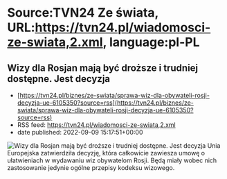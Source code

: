 # Source:TVN24 Ze świata, URL:https://tvn24.pl/wiadomosci-ze-swiata,2.xml, language:pl-PL

## Wizy dla Rosjan mają być droższe i trudniej dostępne. Jest decyzja
 - [https://tvn24.pl/biznes/ze-swiata/sprawa-wiz-dla-obywateli-rosji-decyzja-ue-6105350?source=rss](https://tvn24.pl/biznes/ze-swiata/sprawa-wiz-dla-obywateli-rosji-decyzja-ue-6105350?source=rss)
 - RSS feed: https://tvn24.pl/wiadomosci-ze-swiata,2.xml
 - date published: 2022-09-09 15:17:51+00:00

<img alt="Wizy dla Rosjan mają być droższe i trudniej dostępne. Jest decyzja" src="https://tvn24.pl/najnowsze/cdn-zdjecie-g2lnzd-lotnisko-strefa-schengen-gallofilm-shutterstock1314109862-6092123/alternates/LANDSCAPE_1280" />
    Unia Europejska zatwierdziła decyzję, która całkowicie zawiesza umowę o ułatwieniach w wydawaniu wiz obywatelom Rosji. Będą miały wobec nich zastosowanie jedynie ogólne przepisy kodeksu wizowego.

